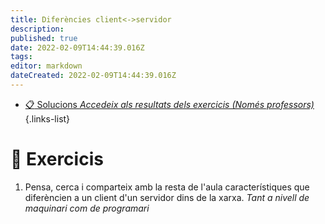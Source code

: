 ```yaml
---
title: Diferències client<->servidor
description: 
published: true
date: 2022-02-09T14:44:39.016Z
tags: 
editor: markdown
dateCreated: 2022-02-09T14:44:39.016Z
---
```


- [:clipboard: Solucions *Accedeix als resultats dels exercicis (Només professors)*](solucions)
{.links-list}
# :pencil: Exercicis
1. Pensa, cerca i comparteix amb la resta de l'aula característiques que diferèncien a un client d'un servidor dins de la xarxa. *Tant a nivell de maquinari com de programari*
